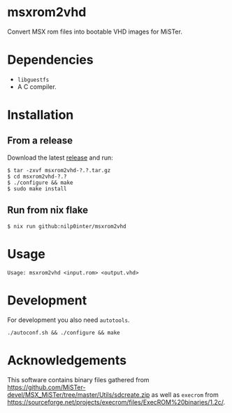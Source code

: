 # msxrom2vhd

Convert MSX rom files into bootable VHD images for MiSTer.


Dependencies
============

* `libguestfs`
* A C compiler.


Installation
============


From a release
--------------

Download the latest [release](https://github.com/nilp0inter/msxrom2vhd/releases) and run:

```
$ tar -zxvf msxrom2vhd-?.?.tar.gz
$ cd msxrom2vhd-?.?
$ ./configure && make
$ sudo make install
```

Run from nix flake
------------------

```console
$ nix run github:nilp0inter/msxrom2vhd
```

Usage
=====

```
Usage: msxrom2vhd <input.rom> <output.vhd>
```


Development
===========

For development you also need `autotools`.

```
./autoconf.sh && ./configure && make
```

Acknowledgements
================

This software contains binary files gathered from https://github.com/MiSTer-devel/MSX_MiSTer/tree/master/Utils/sdcreate.zip as well as `execrom` from https://sourceforge.net/projects/execrom/files/ExecROM%20binaries/1.2c/.

